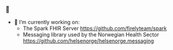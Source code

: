 ### 👋

- 🔭 I’m currently working on:
  - The Spark FHIR Server https://github.com/firelyteam/spark
  - Messaging library used by the Norwegian Health Sector https://github.com/helsenorge/helsenorge.messaging

<!--
**kennethmyhra/kennethmyhra** is a ✨ _special_ ✨ repository because its `README.md` (this file) appears on your GitHub profile.

Here are some ideas to get you started:

- 🔭 I’m currently working on ...
- 🌱 I’m currently learning ...
- 👯 I’m looking to collaborate on ...
- 🤔 I’m looking for help with ...
- 💬 Ask me about ...
- 📫 How to reach me: ...
- 😄 Pronouns: ...
- ⚡ Fun fact: ...
-->
